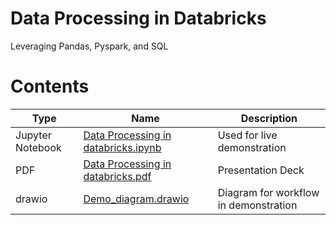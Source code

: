 # Data Processing in Databricks
Leveraging Pandas, Pyspark, and SQL

# Contents

|Type|Name|Description|
|----|----|-----|
|Jupyter Notebook| [Data Processing in databricks.ipynb]("Data%20Processing%20in%20databricks.ipynb")| Used for live demonstration|
|PDF|[Data Processing in databricks.pdf]("Data%20Processing%20in%20databricks.pdf")| Presentation Deck|
|drawio|[Demo_diagram.drawio](demo_diagram.drawio)| Diagram for workflow in demonstration|


